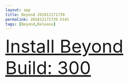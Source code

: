 ```yaml
---
layout: app
title: Beyond 201812171739
permalink: 201812171739.html
tags: [Beyond,Release]
---
```

<div class="pure-g">
    <div class="pure-u-1-1" style="font-size: 4em">
        <a class="pure-button-primary" href="itms-services://?action=download-manifest&url=https%3A%2F%2Flitsungyisigono.github.io%2FTestScript%2Fmanifests%2F201812171739.plist"><i class="fa fa-download" aria-hidden="true"></i>Install Beyond Build: 300</a>
    </div>
</div>
